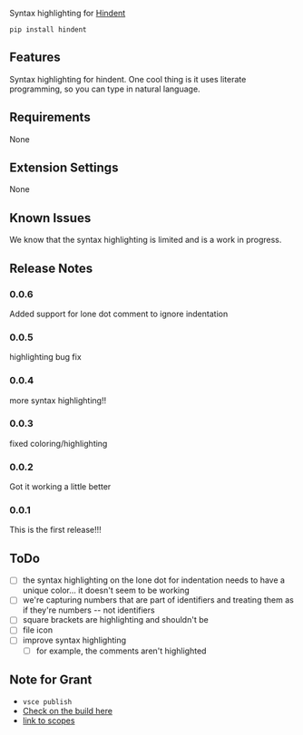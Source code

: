 Syntax highlighting for [Hindent](https://github.com/GSmithApps/hindent)

`pip install hindent`

## Features

Syntax highlighting for hindent. One cool thing is it uses literate programming,
so you can type in natural language.

## Requirements

None

## Extension Settings

None

## Known Issues

We know that the syntax highlighting is limited and is a work in progress.

## Release Notes

### 0.0.6

Added support for lone dot comment to
ignore indentation

### 0.0.5

highlighting bug fix

### 0.0.4

more syntax highlighting!!

### 0.0.3

fixed coloring/highlighting

### 0.0.2

Got it working a little better

### 0.0.1

This is the first release!!!

## ToDo

- [ ] the syntax highlighting on the lone dot for
      indentation needs to have a unique color...
      it doesn't seem to be working
- [ ] we're capturing numbers that are part of identifiers
      and treating them as if they're numbers -- not
      identifiers
- [ ] square brackets are highlighting and shouldn't be
- [ ] file icon
- [ ] improve syntax highlighting
  - [ ] for example, the comments aren't highlighted

## Note for Grant


- `vsce publish`
- [Check on the build here](https://marketplace.visualstudio.com/manage/publishers/grantsmith)
- [link to scopes](https://macromates.com/manual/en/language_grammars)
